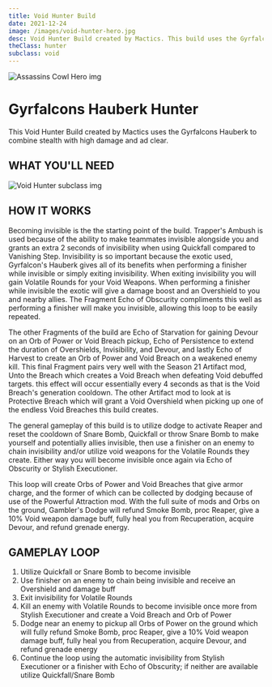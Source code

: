 ```yaml
---
title: Void Hunter Build
date: 2021-12-24
image: /images/void-hunter-hero.jpg
desc: Void Hunter Build created by Mactics. This build uses the Gyrfalcons to combine stealth with high damage and ad clear.
theClass: hunter
subclass: void
---
```


![Assassins Cowl Hero img](/images/destiny-2-gyrfalcons-hauberk-build.jpg "Assassins Cowl D2")

# Gyrfalcons Hauberk Hunter

This Void Hunter Build created by Mactics uses the Gyrfalcons Hauberk to combine stealth with high damage and ad clear.

## WHAT YOU'LL NEED

![Void Hunter subclass img](/images/GF-build.png "gyrfalcons build setup D2")

## HOW IT WORKS

Becoming invisible is the the starting point of the build. Trapper's Ambush is used because of the ability to make teammates invisible alongside you and grants an extra 2 seconds of invisibility when using Quickfall compared to Vanishing Step. Invisibility is so important because the exotic used, Gyrfalcon's Hauberk gives all of its benefits when performing a finisher while invisible or simply exiting invisibility. When exiting invisibility you will gain Volatile Rounds for your Void Weapons. When performing a finisher while invisible the exotic will give a damage boost and an Overshield to you and nearby allies. The Fragment Echo of Obscurity compliments this well as performing a finisher will make you invisible, allowing this loop to be easily repeated.

The other Fragments of the build are Echo of Starvation for gaining Devour on an Orb of Power or Void Breach pickup, Echo of Persistence to extend the duration of Overshields, Invisibility, and Devour, and lastly Echo of Harvest to create an Orb of Power and Void Breach on a weakened enemy kill. This final Fragment pairs very well with the Season 21 Artifact mod, Unto the Breach which creates a Void Breach when defeating Void debuffed targets. this effect will occur essentially every 4 seconds as that is the Void Breach's generation cooldown. The other Artifact mod to look at is Protective Breach which will grant a Void Overshield when picking up one of the endless Void Breaches this build creates.

The general gameplay of this build is to utilize dodge to activate Reaper and reset the cooldown of Snare Bomb, Quickfall or throw Snare Bomb to make yourself and potentially allies invisible, then use a finisher on an enemy to chain invisibility and/or utilize void weapons for the Volatile Rounds they create. Either way you will become invisible once again via Echo of Obscurity or Stylish Executioner.

This loop will create Orbs of Power and Void Breaches that give armor charge, and the former of which can be collected by dodging because of use of the Powerful Attraction mod. With the full suite of mods and Orbs on the ground, Gambler's Dodge will refund Smoke Bomb, proc Reaper, give a 10% Void weapon damage buff, fully heal you from Recuperation, acquire Devour, and refund grenade energy.

## GAMEPLAY LOOP

1. Utilize Quickfall or Snare Bomb to become invisible
2. Use finisher on an enemy to chain being invisible and receive an Overshield and damage buff
3. Exit invisibility for Volatile Rounds
4. Kill an enemy with Volatile Rounds to become invisible once more from Stylish Executioner and create a Void Breach and Orb of Power
5. Dodge near an enemy to pickup all Orbs of Power on the ground which will fully refund Smoke Bomb, proc Reaper, give a 10% Void weapon damage buff, fully heal you from Recuperation, acquire Devour, and refund grenade energy
6. Continue the loop using the automatic invisibility from Stylish Executioner or a finisher with Echo of Obscurity; if neither are available utilize Quickfall/Snare Bomb
